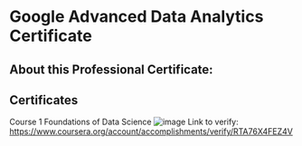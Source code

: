 # Google Advanced Data Analytics Certificate

## About this Professional Certificate:

## Certificates

Course 1 Foundations of Data Science
![image](https://github.com/tienngm2049/Google-Advanced-Data-Analytics-Certificate/assets/131929681/816473e7-6459-4ac7-b265-4be4790b6a32)
Link to verify: https://www.coursera.org/account/accomplishments/verify/RTA76X4FEZ4V
